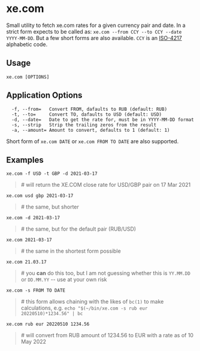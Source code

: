 # xe.com

Small utility to fetch xe.com rates for a given currency pair and date. In a strict form expects to be called as: `xe.com --from CCY --to CCY --date YYYY-MM-DD`. But a few short forms are also available. `CCY` is an [ISO-4217](https://en.wikipedia.org/wiki/ISO_4217) alphabetic code.

## Usage
`xe.com [OPTIONS]`

## Application Options

```
  -f, --from=   Convert FROM, dafaults to RUB (default: RUB)
  -t, --to=     Convert TO, dafaults to USD (default: USD)
  -d, --date=   Date to get the rate for, must be in YYYY-MM-DD format
  -s, --strip   Strip the trailing zeros from the result
  -a, --amount= Amount to convert, defaults to 1 (default: 1)
```

Short form of `xe.com DATE` or `xe.com FROM TO DATE` are also supported.

## Examples

`xe.com -f USD -t GBP -d 2021-03-17`
> \# will return the XE.COM close rate for USD/GBP pair on 17 Mar 2021

`xe.com usd gbp 2021-03-17`
> \# the same, but shorter

`xe.com -d 2021-03-17`
> \# the same, but for the default pair (RUB/USD)

`xe.com 2021-03-17`
> \# the same in the shortest form possible

`xe.com 21.03.17`
> \# you **can** do this too, but I am not guessing whether this is `YY.MM.DD` or `DD.MM.YY` -- use at your own risk

`xe.com -s FROM TO DATE`

> \# this form allows chaining with the likes of `bc(1)` to make calculations, e.g. `echo "$(~/bin/xe.com -s rub eur 20220510)*1234.56" | bc `

`xe.com rub eur 20220510 1234.56`

> \# will convert from RUB amount of 1234.56 to EUR with a rate as of 10 May 2022